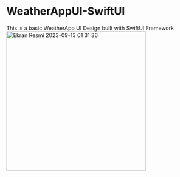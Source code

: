 # WeatherAppUI-SwiftUI
This is a basic WeatherApp UI Design built with SwiftUI Framework
<img width="367" alt="Ekran Resmi 2023-09-13 01 31 36" src="https://github.com/ibrahimmbyrrm/WeatherAppUI-SwiftUI/assets/96320314/8c818160-1c3c-4c95-b377-bd988852227e">
